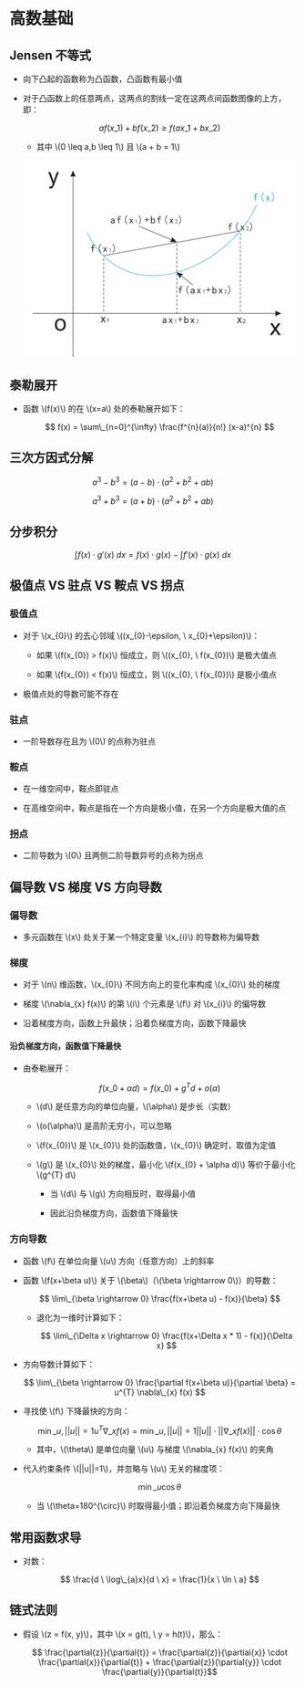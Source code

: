 <script type="text/javascript" src="http://cdn.mathjax.org/mathjax/latest/MathJax.js?config=default"></script>

# 高数基础

## Jensen 不等式

- 向下凸起的函数称为凸函数，凸函数有最小值

- 对于凸函数上的任意两点，这两点的割线一定在这两点间函数图像的上方，即：

	$$ a f(x\_{1}) + b f(x\_{2}) \geq f(a x\_{1} + b x\_{2}) $$
	
	- 其中 \\(0 \leq a,b \leq 1\\) 且 \\(a + b = 1\\)

	![img](images/convex.png)

## 泰勒展开

- 函数 \\(f(x)\\) 的在 \\(x=a\\) 处的泰勒展开如下：

	$$ f(x) = \sum\_{n=0}^{\infty} \frac{f^{n}(a)}{n!} (x-a)^{n} $$

## 三次方因式分解

$$ a^{3} - b^{3} = (a-b) \cdot \left( a^{2} + b^{2} + ab \right) $$

$$ a^{3} + b^{3} = (a+b) \cdot \left( a^{2} + b^{2} + ab \right) $$
 
## 分步积分

$$ \int f(x) \cdot g'(x) \ dx = f(x) \cdot g(x) - \int f'(x) \cdot g(x) \ dx $$

## 极值点 VS 驻点 VS 鞍点 VS 拐点

### 极值点

- 对于 \\(x\_{0}\\) 的去心邻域 \\((x\_{0}-\epsilon, \ x\_{0}+\epsilon)\\)：

	- 如果 \\(f(x\_{0}) > f(x)\\) 恒成立，则 \\((x\_{0}, \ f(x\_{0})\\) 是极大值点

	- 如果 \\(f(x\_{0}) < f(x)\\) 恒成立，则 \\((x\_{0}, \ f(x\_{0})\\) 是极小值点

- 极值点处的导数可能不存在

### 驻点

- 一阶导数存在且为 \\(0\\) 的点称为驻点

### 鞍点

- 在一维空间中，鞍点即驻点

- 在高维空间中，鞍点是指在一个方向是极小值，在另一个方向是极大值的点

### 拐点

- 二阶导数为 \\(0\\) 且两侧二阶导数异号的点称为拐点

## 偏导数 VS 梯度 VS 方向导数

### 偏导数

- 多元函数在 \\(x\\) 处关于某一个特定变量 \\(x\_{i}\\) 的导数称为偏导数

### 梯度

- 对于 \\(n\\) 维函数，\\(x\_{0}\\) 不同方向上的变化率构成 \\(x\_{0}\\) 处的梯度

- 梯度 \\(\nabla\_{x} f(x)\\) 的第 \\(i\\) 个元素是 \\(f\\) 对 \\(x\_{i}\\) 的偏导数

- 沿着梯度方向，函数上升最快；沿着负梯度方向，函数下降最快

#### 沿负梯度方向，函数值下降最快

- 由泰勒展开：

	$$ f(x\_{0} + \alpha d) = f(x\_{0}) + g^{T} d + o(\alpha) $$

	- \\(d\\) 是任意方向的单位向量，\\(\alpha\\) 是步长（实数）

	- \\(o(\alpha)\\) 是高阶无穷小，可以忽略

	- \\(f(x\_{0})\\) 是 \\(x\_{0}\\) 处的函数值，\\(x\_{0}\\) 确定时，取值为定值

	- \\(g\\) 是 \\(x\_{0}\\) 处的梯度，最小化 \\(f(x\_{0} + \alpha d)\\) 等价于最小化 \\(g^{T} d\\)

		- 当 \\(d\\) 与 \\(g\\) 方向相反时，取得最小值

		- 因此沿负梯度方向，函数值下降最快

### 方向导数

- 函数 \\(f\\) 在单位向量 \\(u\\) 方向（任意方向）上的斜率

- 函数 \\(f(x+\beta u)\\) 关于 \\(\beta\\)（\\(\beta \rightarrow 0\\)）的导数：

	$$ \lim\_{\beta \rightarrow 0} \frac{f(x+\beta u) - f(x)}{\beta} $$

	- 退化为一维时计算如下：

		$$ \lim\_{\Delta x \rightarrow 0} \frac{f(x+\Delta x * 1) - f(x)}{\Delta x} $$

- 方向导数计算如下：

	$$ \lim\_{\beta \rightarrow 0} \frac{\partial f(x+\beta u)}{\partial \beta} = u^{T} \nabla\_{x} f(x) $$

- 寻找使 \\(f\\) 下降最快的方向：

	$$ \min\_{u, ||u||=1} u^{T} \nabla\_{x} f(x) = \min\_{u, ||u||=1} ||u|| \cdot ||\nabla\_{x} f(x)|| \cdot \cos \theta $$
	
	- 其中，\\(\theta\\) 是单位向量 \\(u\\) 与梯度 \\(\nabla\_{x} f(x)\\) 的夹角

- 代入约束条件 \\(||u||=1\\)，并忽略与 \\(u\\) 无关的梯度项：

	$$ \min\_{u} \cos \theta $$

	- 当 \\(\theta=180^{\circ}\\) 时取得最小值；即沿着负梯度方向下降最快

## 常用函数求导

- 对数：

	$$ \frac{d \ \log\_{a}x}{d \ x} = \frac{1}{x \ \ln \ a} $$

## 链式法则

- 假设 \\(z = f(x, y)\\)，其中 \\(x = g(t), \ y = h(t)\\)，那么：

	$$ \frac{\partial{z}}{\partial{t}} = \frac{\partial{z}}{\partial{x}} \cdot \frac{\partial{x}}{\partial{t}} + \frac{\partial{z}}{\partial{y}} \cdot \frac{\partial{y}}{\partial{t}}$$
